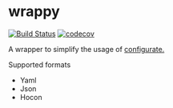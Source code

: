 # wrappy
[![Build Status](https://travis-ci.org/ClubObsidian/wrappy.svg?branch=master)](https://travis-ci.org/ClubObsidian/wrappy)
[![codecov](https://codecov.io/gh/ClubObsidian/wrappy/branch/master/graph/badge.svg)](https://codecov.io/gh/ClubObsidian/wrappy)

A wrapper to simplify the usage of [configurate.](https://github.com/SpongePowered/configurate)

Supported formats
* Yaml
* Json
* Hocon